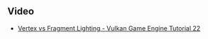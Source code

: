 ## Video
* [Vertex vs Fragment Lighting - Vulkan Game Engine Tutorial 22](https://www.youtube.com/watch?v=YnMyKHfrgU4)
